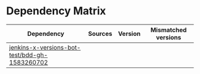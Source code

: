 # Dependency Matrix

Dependency | Sources | Version | Mismatched versions
---------- | ------- | ------- | -------------------
[jenkins-x-versions-bot-test/bdd-gh-1583260702](https://github.com/jenkins-x-versions-bot-test/bdd-gh-1583260702.git) |  | []() | 
